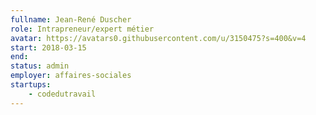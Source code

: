 ```yaml
---
fullname: Jean-René Duscher
role: Intrapreneur/expert métier
avatar: https://avatars0.githubusercontent.com/u/3150475?s=400&v=4
start: 2018-03-15
end:
status: admin
employer: affaires-sociales
startups:
    - codedutravail
---
```

